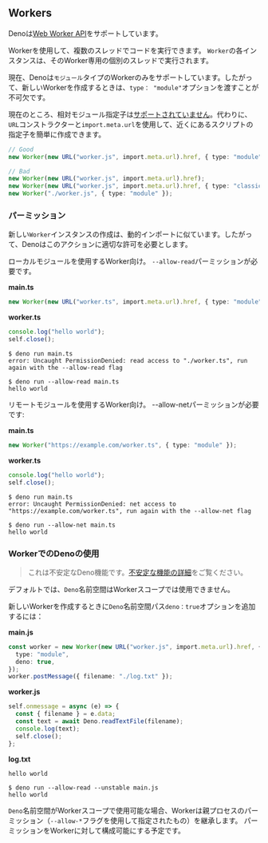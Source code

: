 ## Workers

Denoは[Web Worker API](https://developer.mozilla.org/ja/docs/Web/API/Worker/Worker)をサポートしています。

Workerを使用して、複数のスレッドでコードを実行できます。 `Worker`の各インスタンスは、そのWorker専用の個別のスレッドで実行されます。

現在、Denoは`モジュール`タイプのWorkerのみをサポートしています。したがって、新しいWorkerを作成するときは、`type： "module"`オプションを渡すことが不可欠です。

 現在のところ、相対モジュール指定子は[サポートされていません](https://github.com/denoland/deno/issues/5216)。代わりに、`URL`コンストラクターと`import.meta.url`を使用して、近くにあるスクリプトの指定子を簡単に作成できます。

```ts
// Good
new Worker(new URL("worker.js", import.meta.url).href, { type: "module" });

// Bad
new Worker(new URL("worker.js", import.meta.url).href);
new Worker(new URL("worker.js", import.meta.url).href, { type: "classic" });
new Worker("./worker.js", { type: "module" });
```

### パーミッション

新しい`Worker`インスタンスの作成は、動的インポートに似ています。したがって、Denoはこのアクションに適切な許可を必要とします。

ローカルモジュールを使用するWorker向け。 `--allow-read`パーミッションが必要です。

**main.ts**

```ts
new Worker(new URL("worker.ts", import.meta.url).href, { type: "module" });
```

**worker.ts**

```ts
console.log("hello world");
self.close();
```

```shell
$ deno run main.ts
error: Uncaught PermissionDenied: read access to "./worker.ts", run again with the --allow-read flag

$ deno run --allow-read main.ts
hello world
```

リモートモジュールを使用するWorker向け。 --allow-netパーミッションが必要です:

**main.ts**

```ts
new Worker("https://example.com/worker.ts", { type: "module" });
```

**worker.ts**

```ts
console.log("hello world");
self.close();
```

```shell
$ deno run main.ts
error: Uncaught PermissionDenied: net access to "https://example.com/worker.ts", run again with the --allow-net flag

$ deno run --allow-net main.ts
hello world
```

### WorkerでのDenoの使用

> これは不安定なDeno機能です。[不安定な機能の詳細](stability.md)をご覧ください。

デフォルトでは、`Deno`名前空間はWorkerスコープでは使用できません。 

新しいWorkerを作成するときに`Deno`名前空間パス`deno：true`オプションを追加するには：

**main.js**

```ts
const worker = new Worker(new URL("worker.js", import.meta.url).href, {
  type: "module",
  deno: true,
});
worker.postMessage({ filename: "./log.txt" });
```

**worker.js**

```ts
self.onmessage = async (e) => {
  const { filename } = e.data;
  const text = await Deno.readTextFile(filename);
  console.log(text);
  self.close();
};
```

**log.txt**

```
hello world
```

```shell
$ deno run --allow-read --unstable main.js
hello world
```
`Deno`名前空間がWorkerスコープで使用可能な場合、Workerは親プロセスのパーミッション（`--allow-*`フラグを使用して指定されたもの）を継承します。 パーミッションをWorkerに対して構成可能にする予定です。
